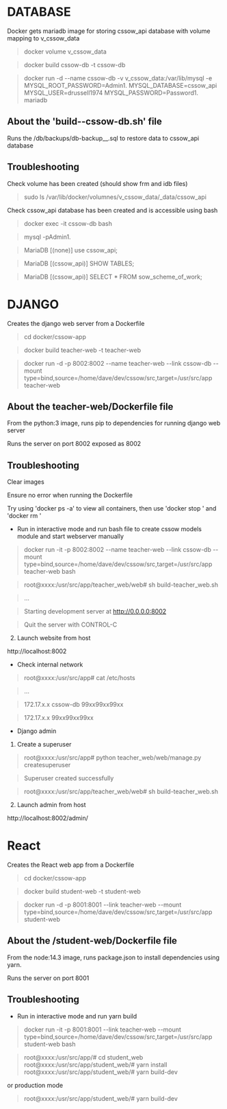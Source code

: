 # DATABASE

Docker gets mariadb image for storing cssow_api database with volume mapping to v_cssow_data

> docker volume v_cssow_data

> docker build cssow-db -t cssow-db

> docker run -d --name cssow-db -v v_cssow_data:/var/lib/mysql 
-e
  MYSQL_ROOT_PASSWORD=Admin1.
  MYSQL_DATABASE=cssow_api
  MYSQL_USER=drussell1974
  MYSQL_PASSWORD=Password1.
mariadb

## About the 'build--cssow-db.sh' file 

Runs the /db/backups/db-backup__<TIMESTAMP>.sql to restore data to cssow_api database

## Troubleshooting

Check volume has been created (should show frm and idb files)

> sudo ls /var/lib/docker/volumnes/v_cssow_data/_data/cssow_api 

Check cssow_api database has been created and is accessible using bash

> docker exec -it cssow-db bash

> mysql -pAdmin1.

> MariaDB [(none)] use cssow_api;

> MariaDB [(cssow_api)] SHOW TABLES;

> MariaDB [(cssow_api)] SELECT * FROM sow_scheme_of_work;

# DJANGO

Creates the django web server from a Dockerfile

> cd docker/cssow-app

> docker build teacher-web -t teacher-web

> docker run -d 
-p 8002:8002
--name teacher-web
--link cssow-db
--mount type=bind,source=/home/dave/dev/cssow/src,target=/usr/src/app 
teacher-web

## About the teacher-web/Dockerfile file

From the python:3 image, runs pip to dependencies for running django web server

Runs the server on port 8002 exposed as 8002

## Troubleshooting

Clear images

Ensure no error when running the Dockerfile

Try using 'docker ps -a' to view all containers, then use 'docker stop <id>' and 'docker rm <id>'

- Run in interactive mode and run bash file to create cssow models module and start webserver manually

> docker run -it
-p 8002:8002
--name teacher-web
--link cssow-db
--mount type=bind,source=/home/dave/dev/cssow/src,target=/usr/src/app 
teacher-web
bash

> root@xxxx:/usr/src/app/teacher_web/web# sh build-teacher_web.sh

> ...

> Starting development server at http://0.0.0.0:8002

> Quit the server with CONTROL-C

2. Launch website from host

http://localhost:8002

- Check internal network

> root@xxxx:/usr/src/app# cat /etc/hosts

> ...

> 172.17.x.x   cssow-db  99xx99xx99xx

> 172.17.x.x   99xx99xx99xx

- Django admin

1. Create a superuser

> root@xxxx:/usr/src/app# python teacher_web/web/manage.py createsuperuser

> Superuser created successfully

> root@xxxx:/usr/src/app/teacher_web/web# sh build-teacher_web.sh

2. Launch admin from host

http://localhost:8002/admin/

# React

Creates the React web app from a Dockerfile

> cd docker/cssow-app

> docker build student-web -t student-web

> docker run -d 
-p 8001:8001
--link teacher-web
--mount type=bind,source=/home/dave/dev/cssow/src,target=/usr/src/app 
student-web

## About the /student-web/Dockerfile file

From the node:14.3 image, runs package.json to install dependencies using yarn.

Runs the server on port 8001

## Troubleshooting

- Run in interactive mode and run yarn build

> docker run -it
-p 8001:8001
--link teacher-web
--mount type=bind,source=/home/dave/dev/cssow/src,target=/usr/src/app 
student-web
bash

> root@xxxx:/usr/src/app/# cd student_web
> root@xxxx:/usr/src/app/student_web/# yarn install
> root@xxxx:/usr/src/app/student_web/# yarn build-dev

or production mode

> root@xxxx:/usr/src/app/student_web/# yarn build-dev
